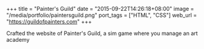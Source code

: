 +++
title = "Painter's Guild"
date = "2015-09-22T14:26:18+08:00"
image = "/media/portfolio/paintersguild.png"
port_tags = ["HTML", "CSS"]
web_url = "https://guildofpainters.com"
+++

Crafted the website of Painter's Guild, a sim game where you manage an art academy
